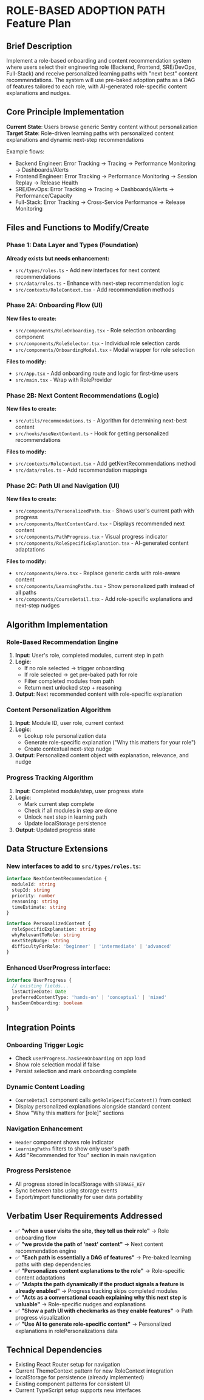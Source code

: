 # ROLE-BASED ADOPTION PATH Feature Plan

## Brief Description

Implement a role-based onboarding and content recommendation system where users select their engineering role (Backend, Frontend, SRE/DevOps, Full-Stack) and receive personalized learning paths with "next best" content recommendations. The system will use pre-baked adoption paths as a DAG of features tailored to each role, with AI-generated role-specific content explanations and nudges.

## Core Principle Implementation

**Current State**: Users browse generic Sentry content without personalization
**Target State**: Role-driven learning paths with personalized content explanations and dynamic next-step recommendations

Example flows:

- Backend Engineer: Error Tracking → Tracing → Performance Monitoring → Dashboards/Alerts
- Frontend Engineer: Error Tracking → Performance Monitoring → Session Replay → Release Health
- SRE/DevOps: Error Tracking → Tracing → Dashboards/Alerts → Performance/Capacity
- Full-Stack: Error Tracking → Cross-Service Performance → Release Monitoring

## Files and Functions to Modify/Create

### Phase 1: Data Layer and Types (Foundation)

**Already exists but needs enhancement:**

- `src/types/roles.ts` - Add new interfaces for next content recommendations
- `src/data/roles.ts` - Enhance with next-step recommendation logic
- `src/contexts/RoleContext.tsx` - Add recommendation methods

### Phase 2A: Onboarding Flow (UI)

**New files to create:**

- `src/components/RoleOnboarding.tsx` - Role selection onboarding component
- `src/components/RoleSelector.tsx` - Individual role selection cards
- `src/components/OnboardingModal.tsx` - Modal wrapper for role selection

**Files to modify:**

- `src/App.tsx` - Add onboarding route and logic for first-time users
- `src/main.tsx` - Wrap with RoleProvider

### Phase 2B: Next Content Recommendations (Logic)

**New files to create:**

- `src/utils/recommendations.ts` - Algorithm for determining next-best content
- `src/hooks/useNextContent.ts` - Hook for getting personalized recommendations

**Files to modify:**

- `src/contexts/RoleContext.tsx` - Add getNextRecommendations method
- `src/data/roles.ts` - Add recommendation mappings

### Phase 2C: Path UI and Navigation (UI)

**New files to create:**

- `src/components/PersonalizedPath.tsx` - Shows user's current path with progress
- `src/components/NextContentCard.tsx` - Displays recommended next content
- `src/components/PathProgress.tsx` - Visual progress indicator
- `src/components/RoleSpecificExplanation.tsx` - AI-generated content adaptations

**Files to modify:**

- `src/components/Hero.tsx` - Replace generic cards with role-aware content
- `src/components/LearningPaths.tsx` - Show personalized path instead of all paths
- `src/components/CourseDetail.tsx` - Add role-specific explanations and next-step nudges

## Algorithm Implementation

### Role-Based Recommendation Engine

1. **Input**: User's role, completed modules, current step in path
2. **Logic**:
   - If no role selected → trigger onboarding
   - If role selected → get pre-baked path for role
   - Filter completed modules from path
   - Return next unlocked step + reasoning
3. **Output**: Next recommended content with role-specific explanation

### Content Personalization Algorithm

1. **Input**: Module ID, user role, current context
2. **Logic**:
   - Lookup role personalization data
   - Generate role-specific explanation ("Why this matters for your role")
   - Create contextual next-step nudge
3. **Output**: Personalized content object with explanation, relevance, and nudge

### Progress Tracking Algorithm

1. **Input**: Completed module/step, user progress state
2. **Logic**:
   - Mark current step complete
   - Check if all modules in step are done
   - Unlock next step in learning path
   - Update localStorage persistence
3. **Output**: Updated progress state

## Data Structure Extensions

### New interfaces to add to `src/types/roles.ts`:

```typescript
interface NextContentRecommendation {
  moduleId: string
  stepId: string
  priority: number
  reasoning: string
  timeEstimate: string
}

interface PersonalizedContent {
  roleSpecificExplanation: string
  whyRelevantToRole: string
  nextStepNudge: string
  difficultyForRole: 'beginner' | 'intermediate' | 'advanced'
}
```

### Enhanced UserProgress interface:

```typescript
interface UserProgress {
  // existing fields...
  lastActiveDate: Date
  preferredContentType: 'hands-on' | 'conceptual' | 'mixed'
  hasSeenOnboarding: boolean
}
```

## Integration Points

### Onboarding Trigger Logic

- Check `userProgress.hasSeenOnboarding` on app load
- Show role selection modal if false
- Persist selection and mark onboarding complete

### Dynamic Content Loading

- `CourseDetail` component calls `getRoleSpecificContent()` from context
- Display personalized explanations alongside standard content
- Show "Why this matters for [role]" sections

### Navigation Enhancement

- `Header` component shows role indicator
- `LearningPaths` filters to show only user's path
- Add "Recommended for You" section in main navigation

### Progress Persistence

- All progress stored in localStorage with `STORAGE_KEY`
- Sync between tabs using storage events
- Export/import functionality for user data portability

## Verbatim User Requirements Addressed

- ✅ **"when a user visits the site, they tell us their role"** → Role onboarding flow
- ✅ **"we provide the path of 'next' content"** → Next content recommendation engine
- ✅ **"Each path is essentially a DAG of features"** → Pre-baked learning paths with step dependencies
- ✅ **"Personalizes content explanations to the role"** → Role-specific content adaptations
- ✅ **"Adapts the path dynamically if the product signals a feature is already enabled"** → Progress tracking skips completed modules
- ✅ **"Acts as a conversational coach explaining why this next step is valuable"** → Role-specific nudges and explanations
- ✅ **"Show a path UI with checkmarks as they enable features"** → Path progress visualization
- ✅ **"Use AI to generate role-specific content"** → Personalized explanations in rolePersonalizations data

## Technical Dependencies

- Existing React Router setup for navigation
- Current ThemeContext pattern for new RoleContext integration
- localStorage for persistence (already implemented)
- Existing component patterns for consistent UI
- Current TypeScript setup supports new interfaces
